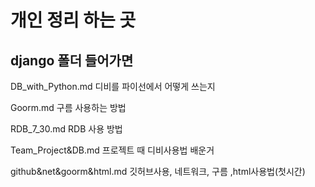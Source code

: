 # 개인 정리 하는 곳

## django 폴더 들어가면

DB_with_Python.md  디비를 파이선에서 어떻게 쓰는지


Goorm.md 구름 사용하는 방법


RDB_7_30.md RDB 사용 방법


Team_Project&DB.md 프로젝트 때 디비사용법 배운거


github&net&goorm&html.md  깃허브사용, 네트워크, 구름 ,html사용법(첫시간)
